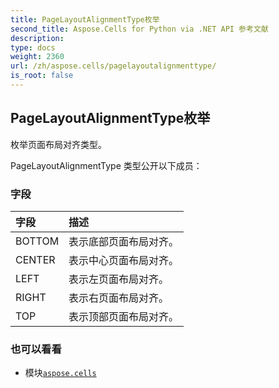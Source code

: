 ```yaml
---
title: PageLayoutAlignmentType枚举
second_title: Aspose.Cells for Python via .NET API 参考文献
description:
type: docs
weight: 2360
url: /zh/aspose.cells/pagelayoutalignmenttype/
is_root: false
---
```

## PageLayoutAlignmentType枚举
枚举页面布局对齐类型。



PageLayoutAlignmentType 类型公开以下成员：

### 字段
|字段|描述|
| :- | :- |
| BOTTOM |表示底部页面布局对齐。|
| CENTER |表示中心页面布局对齐。|
| LEFT |表示左页面布局对齐。|
| RIGHT |表示右页面布局对齐。|
| TOP |表示顶部页面布局对齐。|



### 也可以看看
* 模块[`aspose.cells`](..)
